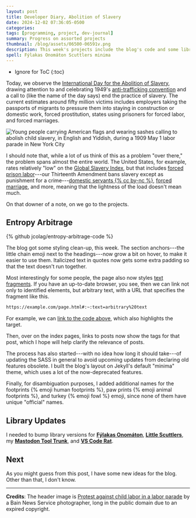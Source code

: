 ```yaml
---
layout: post
title: Developer Diary, Abolition of Slavery
date: 2024-12-02 07:36:05-0500
categories:
tags: [programming, project, dev-journal]
summary: Progress on assorted projects
thumbnail: /blog/assets/06500-06591v.png
description: This week's projects include the blog's code and some library updates.
spell: Fýlakas Onomáton Scuttlers minima
---
```


* Ignore for ToC
{:toc}

Today, we observe the [International Day for the Abolition of Slavery](https://en.wikipedia.org/wiki/International_Day_for_the_Abolition_of_Slavery), drawing attention to and celebrating 1949's [anti-trafficking convention](https://en.wikipedia.org/wiki/Convention_for_the_Suppression_of_the_Traffic_in_Persons_and_of_the_Exploitation_of_the_Prostitution_of_Others) and a call to (like the name of the day says) end the practice of slavery.  The current estimates around fifty million victims includes employers taking the passports of migrants to pressure them into staying in construction or domestic work, forced prostitution, states using prisoners for forced labor, and forced marriages.

![Young people carrying American flags and wearing sashes calling to abolish child slavery, in English and Yiddish, during a 1909 May 1 labor parade in New York City](/blog/assets/06500-06591v.png "Not at all the point, but I love how the narrow focus on the two kids makes the rest of the picture look like a clumsy collage...")

I should note that, while a lot of us think of this as a problem "over there," the problem spans almost the entire world.  The United States, for example, rates relatively "low" on the [Global Slavery Index](https://en.wikipedia.org/wiki/Global_Slavery_Index), but that includes [forced prison labor](https://inequality.org/research/california-moves-to-ban-forced-prison-labor/)---our Thirteenth Amendment bans slavery except as punishment for a crime---[domestic servants {% cc by-nc %}](https://www.opendemocracy.net/en/beyond-trafficking-and-slavery/new-report-sheds-light-on-human-trafficking-of-domesti/), [forced marriage](https://www.uscis.gov/humanitarian/forced-marriage), and more, meaning that the lightness of the load doesn't mean much.

On that downer of a note, on we go to the projects.

## Entropy Arbitrage

{% github jcolag/entropy-arbitrage-code %}

The blog got some styling clean-up, this week.  The section anchors---the little chain emoji next to the headings---now grow a bit on hover, to make it easier to use them.  Italicized text in quotes now gets some extra padding so that the text doesn't run together.

Most interestingly for some people, the page also now styles [text fragments](https://developer.mozilla.org/en-US/docs/Web/URI/Fragment/Text_fragments).  If you have an up-to-date browser, you see, then we can link not only to identified elements, but arbitrary text, with a URL that specifies the fragment like this.

```HTML
https://example.com/page.html#:~:text=arbitrary%20text
```

For example, we can [link to the code above](#:~:text=example.com), which also highlights the target.

Then, over on the index pages, links to posts now show the tags for that post, which I hope will help clarify the relevance of posts.

The process has also started---with no idea how long it should take---of updating the SASS in general to avoid upcoming updates from declaring old features obsolete.  I built the blog's layout on Jekyll's default "minima" theme, which uses a lot of the now-deprecated features.

Finally, for disambiguation purposes, I added additional names for the footprints {% emoji human footprints %}, paw prints {% emoji animal footprints %}, and turkey {% emoji fowl %} emoji, since none of them have unique "official" names.

## Library Updates

I needed to bump library versions for [**Fýlakas Onomáton**](https://github.com/jcolag/fylakas-onomaton), [**Little Scuttlers**](https://github.com/jcolag/LittleScuttlers), my [**Mastodon Tool Trunk**](https://github.com/jcolag/tool-trunk), and [**VS Code Rat**](https://github.com/jcolag/vscode-rat).

## Next

As you might guess from this post, I have some new ideas for the blog.  Other than that, I don't know.

* * *

**Credits**:  The header image is [Protest against child labor in a labor parade](https://www.loc.gov/pictures/collection/ggbain/item/97519062/) by a Bain News Service photographer, long in the public domain due to an expired copyright.
